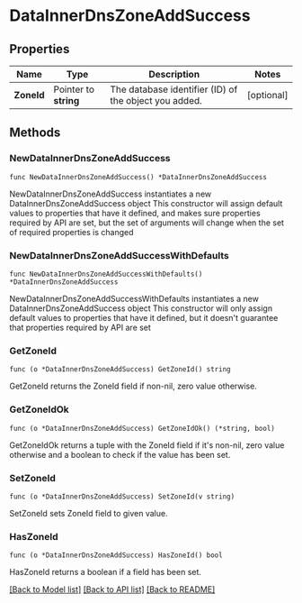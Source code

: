 # DataInnerDnsZoneAddSuccess

## Properties

Name | Type | Description | Notes
------------ | ------------- | ------------- | -------------
**ZoneId** | Pointer to **string** | The database identifier (ID) of the object you added. | [optional] 

## Methods

### NewDataInnerDnsZoneAddSuccess

`func NewDataInnerDnsZoneAddSuccess() *DataInnerDnsZoneAddSuccess`

NewDataInnerDnsZoneAddSuccess instantiates a new DataInnerDnsZoneAddSuccess object
This constructor will assign default values to properties that have it defined,
and makes sure properties required by API are set, but the set of arguments
will change when the set of required properties is changed

### NewDataInnerDnsZoneAddSuccessWithDefaults

`func NewDataInnerDnsZoneAddSuccessWithDefaults() *DataInnerDnsZoneAddSuccess`

NewDataInnerDnsZoneAddSuccessWithDefaults instantiates a new DataInnerDnsZoneAddSuccess object
This constructor will only assign default values to properties that have it defined,
but it doesn't guarantee that properties required by API are set

### GetZoneId

`func (o *DataInnerDnsZoneAddSuccess) GetZoneId() string`

GetZoneId returns the ZoneId field if non-nil, zero value otherwise.

### GetZoneIdOk

`func (o *DataInnerDnsZoneAddSuccess) GetZoneIdOk() (*string, bool)`

GetZoneIdOk returns a tuple with the ZoneId field if it's non-nil, zero value otherwise
and a boolean to check if the value has been set.

### SetZoneId

`func (o *DataInnerDnsZoneAddSuccess) SetZoneId(v string)`

SetZoneId sets ZoneId field to given value.

### HasZoneId

`func (o *DataInnerDnsZoneAddSuccess) HasZoneId() bool`

HasZoneId returns a boolean if a field has been set.


[[Back to Model list]](../README.md#documentation-for-models) [[Back to API list]](../README.md#documentation-for-api-endpoints) [[Back to README]](../README.md)



